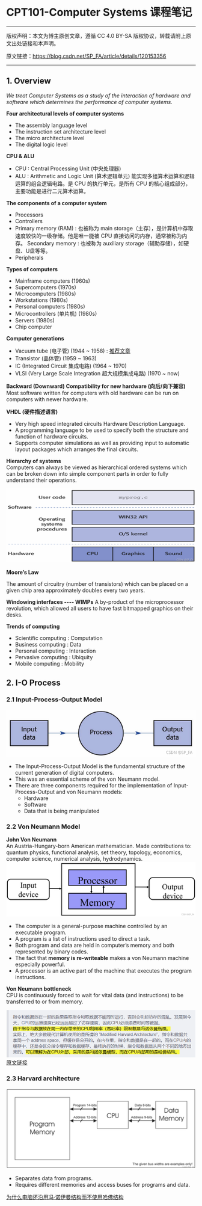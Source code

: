 # CPT101-Computer Systems 课程笔记
         
-----

版权声明：本文为博主原创文章，遵循 CC 4.0 BY-SA 版权协议，转载请附上原文出处链接和本声明。
                        
原文链接：https://blog.csdn.net/SP_FA/article/details/120153356

-----

## 1. Overview      
*We treat Computer Systems as a study of the interaction of hardware and software which determines the performance of computer systems.*

**Four architectural levels of computer systems**
- The assembly language level
- The instruction set architecture level
- The micro architecture level
- The digital logic level     

**CPU & ALU**
- CPU : Central Processing Unit (中央处理器)
- ALU : Arithmetic and Logic Unit (算术逻辑单元) 能实现多组算术运算和逻辑运算的组合逻辑电路。是 CPU 的执行单元，是所有 CPU 的核心组成部分，主要功能是进行二元算术运算。

**The components of a computer system**
- Processors
- Controllers
- Primary memory (RAM) : 也被称为 main storage（主存），是计算机中存取速度较快的一级存储。他是唯一能被 CPU 直接访问的内存，通常被称为内存。
Secondary memory : 也被称为 auxiliary storage（辅助存储），如硬盘、U盘等等。
- Peripherals

**Types of computers**
- Mainframe computers (1960s)
- Supercomputers (1970s)
- Microcomputers (1980s)
- Workstations (1980s)
- Personal computers (1980s)
- Microcontrollers (单片机) (1980s)
- Servers (1980s)
- Chip computer

**Computer generations**
- Vacuum tube (电子管) (1944 ~ 1958) : [推荐文章](https://zhuanlan.zhihu.com/p/144678115)
- Transistor (晶体管) (1959 ~ 1963)
- IC (Integrated Circuit 集成电路) (1964 ~ 1970)
- VLSI (Very Large Scale Integration 超大规模集成电路) (1970 ~ now)

**Backward (Downward) Compatibility for new hardware (向后/向下兼容)**     
Most software written for computers with old hardware can be run on computers with newer hardware.

**VHDL (硬件描述语言)**

- Very high speed integrated circuits Hardware Description Language.
- A programming language to be used to specify both the structure and function of hardware circuits.
- Supports computer simulations as well as providing input to automatic layout packages which arranges the final circuits.

**Hierarchy of systems**       
Computers can always be viewed as hierarchical ordered systems which can be broken down into simple component parts in order to fully understand their operations.

![Hierarchy of systems](1.1.png)

**Moore’s Law**

The amount of circuitry (number of transistors) which can be placed on a given chip area approximately doubles every two years.

**Windowing interfaces ---- WIMPs**
A by-product of the microprocessor revolution, which allowed all users to have fast bitmapped graphics on their desks.

**Trends of computing**
- Scientific computing : Computation
- Business computing : Data
- Personal computing : Interaction
- Pervasive computing : Ubiquity
- Mobile computing : Mobility

## 2. I-O Process
### 2.1 Input-Process-Output Model
![Input-Process-Output Model](2.1.1.png)

- The Input-Process-Output Model is the fundamental structure of the current generation of digital computers.
- This was an essential scheme of the von Neumann model.
- There are three components required for the implementation of Input-Process-Output and von Neumann models:
    - Hardware
    - Software
    - Data that is being manipulated

### 2.2 Von Neumann Model
**John Von Neumann**               
An Austria-Hungary-born American mathematician. Made contributions to: quantum physics, functional analysis, set theory, topology, economics, computer science, numerical analysis, hydrodynamics.
![alt text](2.2.1.png)

- The computer is a general-purpose machine controlled by an executable program.
- A program is a list of instructions used to direct a task.
- Both program and data are held in computer’s memory and both represented by binary codes.
- The fact that **memory is re-writeable** makes a von Neumann machine especially powerful.
- A processor is an active part of the machine that executes the program instructions.

**Von Neumann bottleneck**       
CPU is continuously forced to wait for vital data (and instructions) to be transferred to or from memory.

![alt text](2.2.2.png)
[原文链接](https://blog.csdn.net/guojunxiu/article/details/79942905)

### 2.3 Harvard architecture
![alt text](2.3.1.png)
- Separates data from programs.
- Requires different memories and access buses for programs and data.

[为什么电脑还沿用冯·诺伊曼结构而不使用哈佛结构](https://www.zhihu.com/question/22406681)







